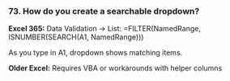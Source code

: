 ### 73. **How do you create a searchable dropdown?**

**Excel 365:**
Data Validation → List:
=FILTER(NamedRange, ISNUMBER(SEARCH(A1, NamedRange)))

As you type in A1, dropdown shows matching items.

**Older Excel:** Requires VBA or workarounds with helper columns
